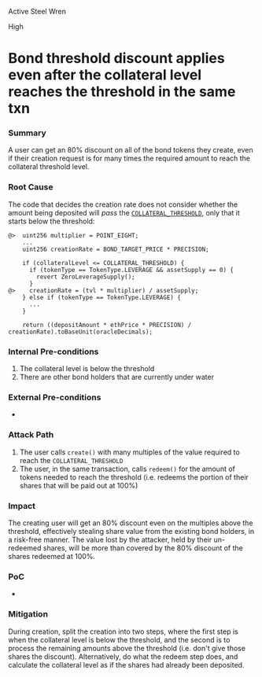 Active Steel Wren

High

# Bond threshold discount applies even after the collateral level reaches the threshold in the same txn

### Summary

A user can get an 80% discount on all of the bond tokens they create, even if their creation request is for many times the required amount to reach the collateral threshold level.

### Root Cause

The code that decides the creation rate does not consider whether the amount being deposited will _pass_ the [`COLLATERAL_THRESHOLD`](https://github.com/sherlock-audit/2024-12-plaza-finance/blob/main/plaza-evm/src/Pool.sol#L319-L343), only that it starts below the threshold:
```solidity
@>  uint256 multiplier = POINT_EIGHT;
    ...
    uint256 creationRate = BOND_TARGET_PRICE * PRECISION;

    if (collateralLevel <= COLLATERAL_THRESHOLD) {
      if (tokenType == TokenType.LEVERAGE && assetSupply == 0) {
        revert ZeroLeverageSupply();
      }
@>    creationRate = (tvl * multiplier) / assetSupply;
    } else if (tokenType == TokenType.LEVERAGE) {
      ...
    }
    
    return ((depositAmount * ethPrice * PRECISION) / creationRate).toBaseUnit(oracleDecimals);
```


### Internal Pre-conditions

1. The collateral level is below the threshold
2. There are other bond holders that are currently under water


### External Pre-conditions

-

### Attack Path

1. The user calls `create()` with many multiples of the value required to reach the `COLLATERAL_THRESHOLD`
2. The user, in the same transaction, calls `redeem()` for the amount of tokens needed to reach the threshold (i.e. redeems the portion of their shares that will be paid out at 100%)


### Impact

The creating user will get an 80% discount even on the multiples above the threshold, effectively stealing share value from the existing bond holders, in a risk-free manner. The value lost by the attacker, held by their un-redeemed shares, will be more than covered by the 80% discount of the shares redeemed at 100%.

### PoC

-

### Mitigation

During creation, split the creation into two steps, where the first step is when the collateral level is below the threshold, and the second is to process the remaining amounts above the threshold (i.e. don't give those shares the discount). Alternatively, do what the redeem step does, and calculate the collateral level as if the shares had already been deposited.